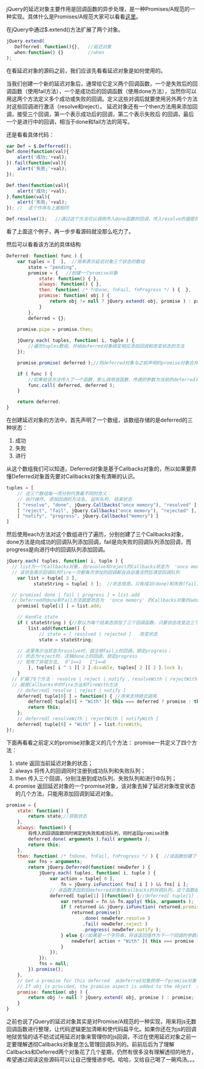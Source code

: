 jQuery的延迟对象主要作用是回调函数的异步处理，是一种Promises/A规范的一种实现。具体什么是Promises/A规范大家可以看看[这里](http://blog.csdn.net/qq_16339527/article/details/53097891)。

在jQuery中通过$.extend()方法扩展了两个对象。

 ```javascript   
jQuery.extend(
	Defferred: function(){},   //延迟对象
	when:function() {}		   //when
);
```

在看延迟对象的源码之前，我们应该先看看延迟对象是如何使用的。

当我们创建一个新的延迟对象后，通常给它定义两个回调函数，一个是失败后的回调函数（使用fail方法），一个是成功后的回调函数（使用done方法），当然你可以用这两个方法定义多个成功或失败的回调。定义这些对调后就要使用另外两个方法对这些回调进行激活（resolve和reject）。
延迟对象还有一个then方法用来添加回调，接受三个回调，第一个表示成功后的回调，第二个表示失败后 的回调，最后一个是进行中的回调，相当于done和fail方法的简写。

还是看看具体代码：

```javascript
var Def = $.Defferred();
Def.done(function(val){
	alert('成功;'+val);
}).fail(function(val){
	alert('失败;'+val);
});

Def.then(function(val){
	alert('成功;'+val);
},function(val){
	alert('失败;'+val);
});	//	这个作用与上面相同

Def.resolve(1);   //通过这个方法可以调用传入done函数的回调，传入resolve的值提供每一个成功回调函数
```

看了上面这个例子，再一步步看源码就没那么吃力了。

然后可以看看该方法的具体结构

```javascript
Deferred: function( func ) {
	var tuples = [	],  //用来表示延迟对象三个状态的数组
		state = "pending",
		promise = {   //创建一个promise对象
			state: function() { },
			always: function() { },
			then: function( /* fnDone, fnFail, fnProgress */ ) {  },
			promise: function( obj ) {
				return obj != null ? jQuery.extend( obj, promise ) : promise;
			}
		},
		deferred = {};

	promise.pipe = promise.then;
	
	jQuery.each( tuples, function( i, tuple ) { 
		//遍历tuples数组，并给deferred对象绑定相应添加回调和改变状态的方法
	});

	promise.promise( deferred );//将deferred对象与之前声明的promise对象合并

	if ( func ) {  
		//如果给该方法传入了一个函数，那么调用该函数，传递的参数为当前的deferred对象
		func.call( deferred, deferred );
	}

	return deferred;
}
```

在创建延迟对象的方法中，首先声明了一个数组，该数组存储的是deferred的三种状态：
1. 成功
2. 失败
3. 进行

从这个数组我们可以知道，Deferred对象是基于Callbacks对象的，所以如果要弄懂Deferred对象首先要对Callbacks对象有清晰的认识。

```javascript
tuples = [
	// 这三个数组每一项分别代表着不同的含义：
	// 执行操作, 添加回调的方法名, 监听队列, 结束状态
	[ "resolve", "done", jQuery.Callbacks("once memory"), "resolved" ],
	[ "reject", "fail", jQuery.Callbacks("once memory"), "rejected" ],
	[ "notify", "progress", jQuery.Callbacks("memory") ]
]
```


然后使用each方法对这个数组进行了遍历，分别创建了三个Callbacks对象，done方法是向成功的回调队列添加回调，fail是向失败的回调队列添加回调，而progress是向进行中的回调队列添加回调。

```javascript
jQuery.each( tuples, function( i, tuple ) {
  // list为一个Callbacks对象，且resolve和reject的Callbacks状态为  'once memory'，
  // 该状态表示回调队列fire一次都每次添加的回调都会自动激活然后清空回调队列
	var list = tuple[ 2 ],  
		  stateString = tuple[ 3 ];  //状态信息。只有成功(done)和失败(fail)才有状态信息

  // promise[ done | fail | progress ] = list.add   
  // Deferred的done和fail方法就是状态为  'once memory' 的Callbacks对象的add方法。
	promise[ tuple[1] ] = list.add;

	// Handle state
	if ( stateString ) {//默认为每个结束态添加了三个回调函数，只要状态改变这三个回调函数都会被激活
		list.add(function() {
			// state = [ resolved | rejected ]   改变状态
			state = stateString;

    // 这里表示当状态为resolve时，就注销fail上的回调，锁定progress；
    // 状态为reject时，注销done上的回调，锁定progress     
    // 使用了异或方法,  0^1==1   1^1==0
		}, tuples[ i ^ 1 ][ 2 ].disable, tuples[ 2 ][ 2 ].lock );
	}
  // 扩展了6个方法： resolve | reject | notify 、resolveWith | rejectWith | notifyWith    
  // 就是Callbacks中的fire方法和fireWith方法
	// deferred[ resolve | reject | notify ]
	deferred[ tuple[0] ] = function() { //用来支持链式调用
		deferred[ tuple[0] + "With" ]( this === deferred ? promise : this, arguments );
		return this;
	};
	// deferred[ resolveWith | rejectWith | notifyWith ]
	deferred[ tuple[0] + "With" ] = list.fireWith;
});
```

下面再看看之前定义的promise对象定义的几个方法：
promise一共定义了四个方法：
1. state   返回当前延迟对象的状态；
2. always  将传入的回调同时注册到成功队列和失败队列；
3. then    传入三个回调，分别注册到成功队列、失败队列和进行中队列；
4. promise	返回延迟对象的一个promise对象，该对象去掉了延迟对象改变状态的几个方法，只能用添加回调到延迟对象。


```javascript
promise = {
	state: function() {
		return state;//获取状态
	},
	always: function() {
		将传入的回调函数同时绑定到失败和成功队列，同时返回promise对象
		deferred.done( arguments ).fail( arguments );
		return this;
	},
	then: function( /* fnDone, fnFail, fnProgress */ ) {  //该函数创建了一个新的Deferred对象并返回受限的promise对象
		var fns = arguments;
		return jQuery.Deferred(function( newDefer ) {
			jQuery.each( tuples, function( i, tuple ) {
				var action = tuple[ 0 ],
					fn = jQuery.isFunction( fns[ i ] ) && fns[ i ];
				// 该函数添加到旧deferred对象的callbacks的对调队列，这个函数是沟通新的def对象和旧def对象的桥梁，旧的def对象状态改变时该函数会被调用
				deferred[ tuple[1] ](function() {//deferred[ tuple[1] ]() ===  $.Callbacks('once memory').add()
					var returned = fn && fn.apply( this, arguments );   //激活回调并获取返回值
					if ( returned && jQuery.isFunction( returned.promise ) ) { //如果回调返回的是一个promise对象
						returned.promise()
							.done( newDefer.resolve )
							.fail( newDefer.reject )
							.progress( newDefer.notify );
					} else {//如果是一个字符串，将该返回值作为下一个回调的参数进行传递
						newDefer[ action + "With" ]( this === promise ? newDefer.promise() : this, fn ? [ returned ] : arguments );
					}
				});
			});
			fns = null;
		}).promise();
	},
	// Get a promise for this deferred  从deferred对象获得一个promise对象
	// If obj is provided, the promise aspect is added to the object  如果传入了obj，表示将promise上的方法添加到obj上
	promise: function( obj ) {
		return obj != null ? jQuery.extend( obj, promise ) : promise;
	}
}
```



之前也说了jQuery的延迟对象其实是对Promise/A规范的一种实现，用来将js无数回调函数进行整理，让代码逻辑更加清晰和使代码扁平化。如果你还在为js的回调地狱苦恼的话不妨试试用延迟对象来管理你的js回调，不过在使用延迟对象之前一定要理解透彻Callbacks对象是怎么管理回调队列的。前前后后为了理解Callbacks和Deferred两个对象花了几个星期，仍然有很多没有理解透彻的地方，希望通过阅读这些源码可以让自己慢慢进步吧。哈哈，又给自己喝了一碗鸡汤。。。